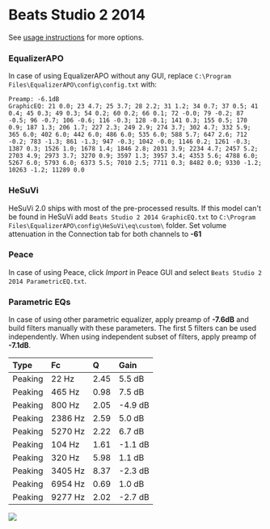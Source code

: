 # Beats Studio 2 2014
See [usage instructions](https://github.com/jaakkopasanen/AutoEq#usage) for more options.

### EqualizerAPO
In case of using EqualizerAPO without any GUI, replace `C:\Program Files\EqualizerAPO\config\config.txt`
with:
```
Preamp: -6.1dB
GraphicEQ: 21 0.0; 23 4.7; 25 3.7; 28 2.2; 31 1.2; 34 0.7; 37 0.5; 41 0.4; 45 0.3; 49 0.3; 54 0.2; 60 0.2; 66 0.1; 72 -0.0; 79 -0.2; 87 -0.5; 96 -0.7; 106 -0.6; 116 -0.3; 128 -0.1; 141 0.3; 155 0.5; 170 0.9; 187 1.3; 206 1.7; 227 2.3; 249 2.9; 274 3.7; 302 4.7; 332 5.9; 365 6.0; 402 6.0; 442 6.0; 486 6.0; 535 6.0; 588 5.7; 647 2.6; 712 -0.2; 783 -1.3; 861 -1.3; 947 -0.3; 1042 -0.0; 1146 0.2; 1261 -0.3; 1387 0.3; 1526 1.0; 1678 1.4; 1846 2.8; 2031 3.9; 2234 4.7; 2457 5.2; 2703 4.9; 2973 3.7; 3270 0.9; 3597 1.3; 3957 3.4; 4353 5.6; 4788 6.0; 5267 6.0; 5793 6.0; 6373 5.5; 7010 2.5; 7711 0.3; 8482 0.0; 9330 -1.2; 10263 -1.2; 11289 0.0
```

### HeSuVi
HeSuVi 2.0 ships with most of the pre-processed results. If this model can't be found in HeSuVi add
`Beats Studio 2 2014 GraphicEQ.txt` to `C:\Program Files\EqualizerAPO\config\HeSuVi\eq\custom\` folder.
Set volume attenuation in the Connection tab for both channels to **-61**

### Peace
In case of using Peace, click *Import* in Peace GUI and select `Beats Studio 2 2014 ParametricEQ.txt`.

### Parametric EQs
In case of using other parametric equalizer, apply preamp of **-7.6dB** and build filters manually
with these parameters. The first 5 filters can be used independently.
When using independent subset of filters, apply preamp of **-7.1dB**.

| Type    | Fc      |    Q | Gain    |
|:--------|:--------|:-----|:--------|
| Peaking | 22 Hz   | 2.45 | 5.5 dB  |
| Peaking | 465 Hz  | 0.98 | 7.5 dB  |
| Peaking | 800 Hz  | 2.05 | -4.9 dB |
| Peaking | 2386 Hz | 2.59 | 5.0 dB  |
| Peaking | 5270 Hz | 2.22 | 6.7 dB  |
| Peaking | 104 Hz  | 1.61 | -1.1 dB |
| Peaking | 320 Hz  | 5.98 | 1.1 dB  |
| Peaking | 3405 Hz | 8.37 | -2.3 dB |
| Peaking | 6954 Hz | 0.69 | 1.0 dB  |
| Peaking | 9277 Hz | 2.02 | -2.7 dB |

![](https://raw.githubusercontent.com/jaakkopasanen/AutoEq/master/results/innerfidelity/sbaf-serious/Beats%20Studio%202%202014/Beats%20Studio%202%202014.png)